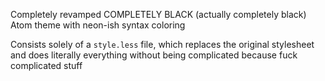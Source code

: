 Completely revamped COMPLETELY BLACK (actually completely black) Atom theme with neon-ish syntax coloring

Consists solely of a `style.less` file, which replaces the original stylesheet and does literally everything without being complicated because fuck complicated stuff
